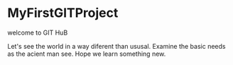 # MyFirstGITProject
welcome to GIT HuB

Let's see the world in a way diferent than ususal.
 Examine the basic needs as the acient man see.
  Hope we learn something new.

